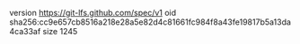 version https://git-lfs.github.com/spec/v1
oid sha256:cc9e657cb8516a218e28a5e82d4c81661fc984f8a43fe19817b5a13da4ca33af
size 1245
